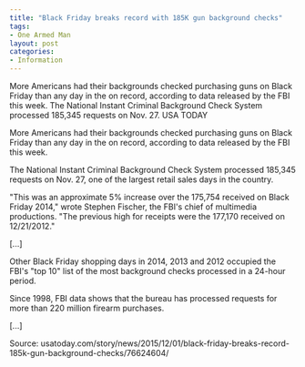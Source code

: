 ```yaml
---
title: "Black Friday breaks record with 185K gun background checks"
tags:
- One Armed Man
layout: post
categories:
- Information
---
```


More Americans had their backgrounds checked purchasing guns on Black Friday than any day in the on record, according to data released by the FBI this week. The National Instant Criminal Background Check System processed 185,345 requests on Nov. 27. USA TODAY

More Americans had their backgrounds checked purchasing guns on Black Friday than any day in the on record, according to data released by the FBI this week.

The National Instant Criminal Background Check System processed 185,345 requests on Nov. 27, one of the largest retail sales days in the country.

"This was an approximate 5% increase over the 175,754 received on Black Friday 2014," wrote Stephen Fischer, the FBI's chief of multimedia productions. "The previous high for receipts were the 177,170 received on 12/21/2012."

\[...\]

Other Black Friday shopping days in 2014, 2013 and 2012 occupied the FBI's "top 10" list of the most background checks processed in a 24-hour period.

Since 1998, FBI data shows that the bureau has processed requests for more than 220 million firearm purchases.

\[...\]

Source: usatoday.com/story/news/2015/12/01/black-friday-breaks-record-185k-gun-background-checks/76624604/